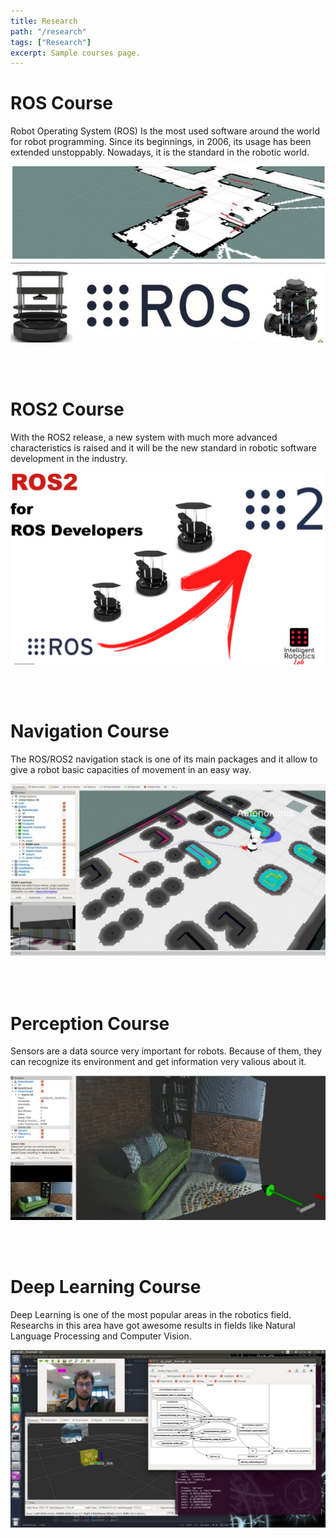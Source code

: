 ```yaml
---
title: Research
path: "/research"
tags: ["Research"]
excerpt: Sample courses page.
---
```


# ROS Course

Robot Operating System (ROS) Is the most used software around the world for robot programming. Since its beginnings, in 2006, its usage has been extended unstoppably. Nowadays, it is the standard in the robotic world.

[![Image](../posts/ros/ros.jpg)](/ros)

<br><br>

# ROS2 Course

With the ROS2 release, a new system with much more advanced characteristics is raised and it will be the new standard in robotic software development in the industry.

[![Image](../posts/ros2/ros2_link.png)](/ros2)

<br><br>

# Navigation Course

The ROS/ROS2 navigation stack is one of its main packages and it allow to give a robot basic capacities of movement in an easy way.

[![Image](../posts/navigation/navigation.jpg)](/navigation)

<br><br>

# Perception Course

Sensors are a data source very important for robots. Because of them, they can recognize its environment and get information very valious about it.

[![Image](../posts/perception/perception.png)](/perception)

<br><br>

# Deep Learning Course

Deep Learning is one of the most popular areas in the robotics field. Researchs in this area have got awesome results in fields like Natural Language Processing and Computer Vision.

[![Image](../posts/deep_learning/deep_learning.jpeg)](/deep_learning)

<br><br>
